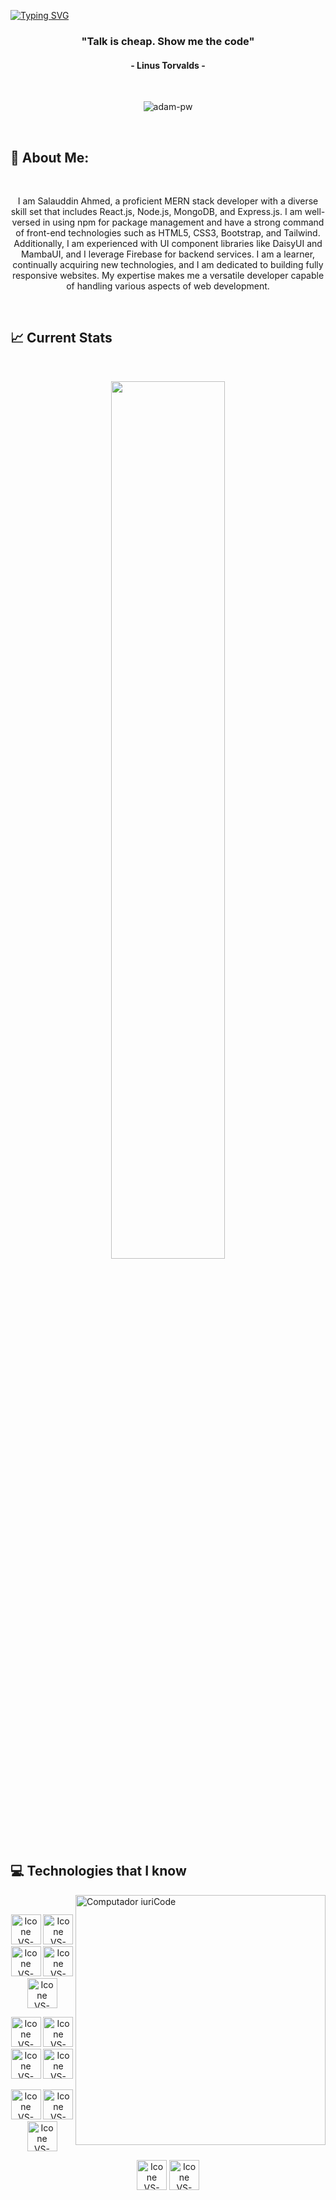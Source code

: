 
<br> <br>

[![Typing SVG](https://readme-typing-svg.herokuapp.com?color=FF3670&size=35&center=true&vCenter=true&width=1000&lines=Welcome+to+my+GitHub+profile!;My+name+is+Salauddin+Ahmed;I'm+Junior+Web+Devloper)](https://git.io/typing-svg)

<h3 align="center">"Talk is cheap. Show me the code"</h3>
<h4 align="center">- Linus Torvalds -</h4>


<br>

<p align="center"><img align="center" src="https://github.com/Adam-pw/Adam-pw/blob/main/animation_500_kxa883sd.gif" alt="adam-pw" /></p>

<br>

## 💫 About Me:

<br />
<p align="center">
  I am Salauddin Ahmed, a proficient MERN stack developer with a diverse skill set that includes React.js, Node.js, MongoDB, and Express.js. I am well-versed in using npm for package management and have a strong command of front-end technologies such as HTML5, CSS3, Bootstrap, and Tailwind. Additionally, I am experienced with UI component libraries like DaisyUI and MambaUI, and I leverage Firebase for backend services. I am a learner, continually acquiring new technologies, and I am dedicated to building fully responsive websites. My expertise makes me a versatile developer capable of handling various aspects of web development.
</p>
<br />

## :chart_with_upwards_trend: Current Stats

<br />
<p align="center">
  <img width="60%" src="https://github-readme-streak-stats.herokuapp.com?user=salauddin2k3&theme=react&hide_border=true&background=0D1117&stroke=0D1117&fire=FF1CF7&sideLabels=00F0FF&currStreakNum=FF1CF7&ring=FF1CF7&currStreakLabel=FF1CF7&sideNums=00F0FF" />
</p>

## :computer: Technologies that I know

<img src="https://raw.githubusercontent.com/MicaelliMedeiros/micaellimedeiros/master/image/computer-illustration.png" min-width="400px" max-width="400px" width="400px" align="right" alt="Computador iuriCode">

<br>
<p align="center">
<img height="48px" width="48px" alt="Icone VS-Code" src="https://skillicons.dev/icons?i=html"/>
<img height="48px" width="48px" alt="Icone VS-Code" src="https://skillicons.dev/icons?i=css"/>
<img height="48px" width="48px" alt="Icone VS-Code" src="https://skillicons.dev/icons?i=tailwind"/>
<img height="48px" width="48px" alt="Icone VS-Code" src="https://skillicons.dev/icons?i=bootstrap"/>
<img height="48px" width="48px" alt="Icone VS-Code" src="https://skillicons.dev/icons?i=js"/>
</p>
<p align="center">
<img height="48px" width="48px" alt="Icone VS-Code" src="https://skillicons.dev/icons?i=react"/>
<img height="48px" width="48px" alt="Icone VS-Code" src="https://skillicons.dev/icons?i=nodejs"/>
<img height="48px" width="48px" alt="Icone VS-Code" src="https://skillicons.dev/icons?i=express"/>
<img height="48px" width="48px" alt="Icone VS-Code" src="https://skillicons.dev/icons?i=mongodb"/>
</p>
<p align="center">
<img height="48px" width="48px" alt="Icone VS-Code" src="https://skillicons.dev/icons?i=firebase"/>
<img height="48px" width="48px" alt="Icone VS-Code" src="https://skillicons.dev/icons?i=npm"/>
<img height="48px" width="48px" alt="Icone VS-Code" src="https://skillicons.dev/icons?i=figma"/>
</p>
<p align="center">
<img height="48px" width="48px" alt="Icone VS-Code" src="https://skillicons.dev/icons?i=git"/>
<img height="48px" width="48px" alt="Icone VS-Code" src="https://skillicons.dev/icons?i=github"/>
</p>
<br/>

<br>
